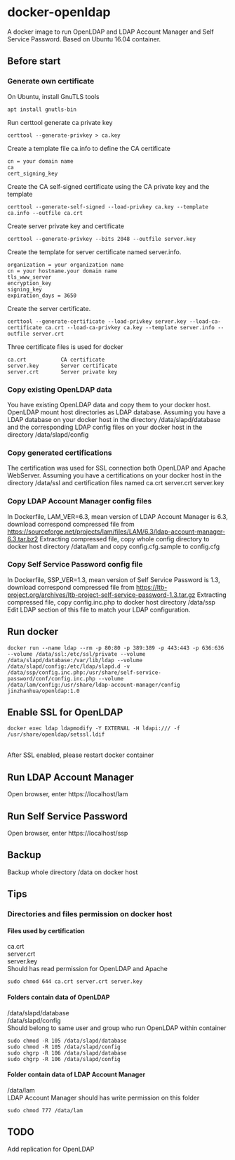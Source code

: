# docker-openldap
A docker image to run OpenLDAP and LDAP Account Manager and Self Service Password.
Based on Ubuntu 16.04 container.

## Before start 
### Generate own certificate
On Ubuntu, install GnuTLS tools
<pre><code>apt install gnutls-bin</code></pre>
Run certtool generate ca private key
<pre><code>certtool --generate-privkey > ca.key</code></pre>
Create a template file ca.info to define the CA certificate<br>
<pre><code>cn = your domain name
ca
cert_signing_key</code></pre>
Create the CA self-signed certificate using the CA private key and the template
<pre><code>certtool --generate-self-signed --load-privkey ca.key --template ca.info --outfile ca.crt</code></pre>
Create server private key and certificate<br>
<pre><code>certtool --generate-privkey --bits 2048 --outfile server.key</code></pre>
Create the template for server certificate named server.info. 
<pre><code>organization = your organization name
cn = your hostname.your domain name
tls_www_server
encryption_key
signing_key
expiration_days = 3650</code></pre>
Create the server certificate.
<pre><code>certtool --generate-certificate --load-privkey server.key --load-ca-certificate ca.crt --load-ca-privkey ca.key --template server.info --outfile server.crt</code></pre>
Three certificate files is used for docker
<pre><code>ca.crt           CA certificate
server.key       Server certificate
server.crt       Server private key
</code></pre>
### Copy existing OpenLDAP data
You have existing OpenLDAP data and copy them to your docker host. OpenLDAP mount host directories as LDAP database. Assuming you have a LDAP database on your docker host in the directory /data/slapd/database and the corresponding LDAP config files on your docker host in the directory /data/slapd/config<br>
### Copy generated certifications
The certification was used for SSL connection both OpenLDAP and Apache WebServer. Assuming you have a certifications on your docker host in the directory /data/ssl and certification files named ca.crt server.crt server.key<br> 
### Copy LDAP Account Manager config files
In Dockerfile, LAM_VER=6.3, mean version of LDAP Account Manager is 6.3, download correspond compressed file from https://sourceforge.net/projects/lam/files/LAM/6.3/ldap-account-manager-6.3.tar.bz2
Extracting compressed file, copy whole config directory to docker host directory /data/lam 
and copy config.cfg.sample to config.cfg<br>
### Copy Self Service Password config file
In Dockerfile, SSP_VER=1.3, mean version of Self Service Password is 1.3, download correspond compressed file from https://ltb-project.org/archives/ltb-project-self-service-password-1.3.tar.gz
Extracting compressed file, copy config.inc.php to docker host directory /data/ssp<br>
Edit LDAP section of this file to match your LDAP configuration.

## Run docker
<pre><code>docker run --name ldap --rm -p 80:80 -p 389:389 -p 443:443 -p 636:636 --volume /data/ssl:/etc/ssl/private --volume /data/slapd/database:/var/lib/ldap --volume /data/slapd/config:/etc/ldap/slapd.d -v /data/ssp/config.inc.php:/usr/share/self-service-password/conf/config.inc.php --volume /data/lam/config:/usr/share/ldap-account-manager/config jinzhanhua/openldap:1.0</code></pre>

## Enable SSL for OpenLDAP
<pre><code>docker exec ldap ldapmodify -Y EXTERNAL -H ldapi:/// -f /usr/share/openldap/setssl.ldif</code></pre><br>After SSL enabled, please restart docker container

## Run LDAP Account Manager
Open browser, enter https://localhost/lam 

## Run Self Service Password
Open browser, enter https://localhost/ssp

## Backup
Backup whole directory /data on docker host
## Tips
### Directories and files permission on docker host
#### Files used by certification
ca.crt<br>
server.crt<br>
server.key<br>
Should has read permission for OpenLDAP and Apache<br>
<pre><code>sudo chmod 644 ca.crt server.crt server.key</code></pre>
#### Folders contain data of OpenLDAP
/data/slapd/database<br>
/data/slapd/config<br>
Should belong to same user and group who run OpenLDAP within container<br>
<pre><code>sudo chmod -R 105 /data/slapd/database
sudo chmod -R 105 /data/slapd/config
sudo chgrp -R 106 /data/slapd/database
sudo chgrp -R 106 /data/slapd/config</code></pre>
#### Folder contain data of LDAP Account Manager
/data/lam<br>
LDAP Account Manager should has write permission on this folder<br>
<pre><code>sudo chmod 777 /data/lam</code></pre> 
## TODO
Add replication for OpenLDAP
